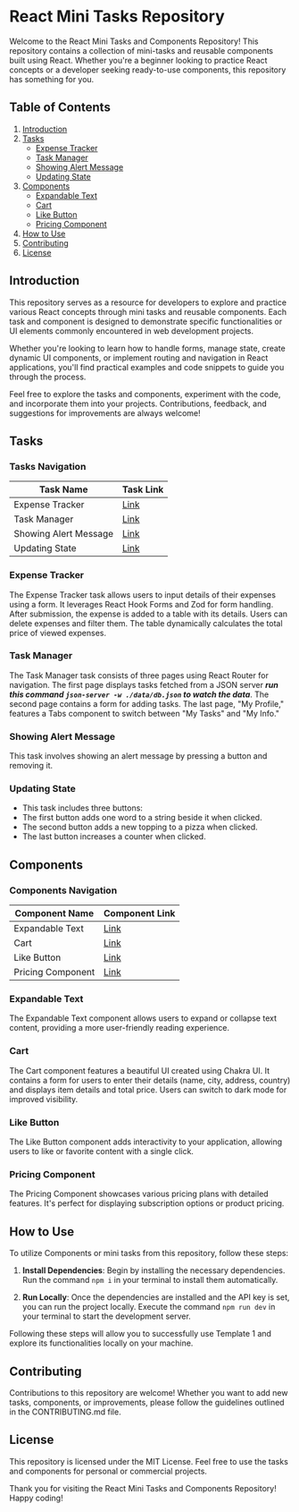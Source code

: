 # React Mini Tasks Repository

Welcome to the React Mini Tasks and Components Repository! This repository contains a collection of mini-tasks and reusable components built using React. Whether you're a beginner looking to practice React concepts or a developer seeking ready-to-use components, this repository has something for you.

## Table of Contents

1. [Introduction](#introduction)
2. [Tasks](#tasks)
    - [Expense Tracker](#expense-tracker)
    - [Task Manager](#task-manager)
    - [Showing Alert Message](#showing-alert-message)
    - [Updating State](#updating-state)
3. [Components](#components)
    - [Expandable Text](#expandable-text)
    - [Cart](#cart)
    - [Like Button](#like-button)
    - [Pricing Component](#pricing-component)
4. [How to Use](#how-to-use)
5. [Contributing](#contributing)
6. [License](#license)

## Introduction

This repository serves as a resource for developers to explore and practice various React concepts through mini tasks and reusable components. Each task and component is designed to demonstrate specific functionalities or UI elements commonly encountered in web development projects.

Whether you're looking to learn how to handle forms, manage state, create dynamic UI components, or implement routing and navigation in React applications, you'll find practical examples and code snippets to guide you through the process.

Feel free to explore the tasks and components, experiment with the code, and incorporate them into your projects. Contributions, feedback, and suggestions for improvements are always welcome!

## Tasks

### Tasks Navigation

| Task Name                | Task Link                        |
|--------------------------|----------------------------------|
| Expense Tracker          | [Link](expense-tracker)          |
| Task Manager             | [Link](task=manager)             |
| Showing Alert Message    | [Link](showing-alert)            |
| Updating State           | [Link](updating-state)           |

### Expense Tracker

The Expense Tracker task allows users to input details of their expenses using a form. It leverages React Hook Forms and Zod for form handling. After submission, the expense is added to a table with its details. Users can delete expenses and filter them. The table dynamically calculates the total price of viewed expenses.

### Task Manager

The Task Manager task consists of three pages using React Router for navigation. The first page displays tasks fetched from a JSON server ***run this command `json-server -w ./data/db.json` to watch the data***. The second page contains a form for adding tasks. The last page, "My Profile," features a Tabs component to switch between "My Tasks" and "My Info."

### Showing Alert Message

This task involves showing an alert message by pressing a button and removing it.

### Updating State

- This task includes three buttons:
- The first button adds one word to a string beside it when clicked.
- The second button adds a new topping to a pizza when clicked.
- The last button increases a counter when clicked.

## Components

### Components Navigation

| Component Name       | Component Link               |
|----------------------|------------------------------|
| Expandable Text      | [Link](expandable-text)      |
| Cart                 | [Link](cart)                 |
| Like Button          | [Link](love-btn)             |
| Pricing Component    | [Link](pricing)              |

### Expandable Text

The Expandable Text component allows users to expand or collapse text content, providing a more user-friendly reading experience.

### Cart

The Cart component features a beautiful UI created using Chakra UI. It contains a form for users to enter their details (name, city, address, country) and displays item details and total price. Users can switch to dark mode for improved visibility.

### Like Button

The Like Button component adds interactivity to your application, allowing users to like or favorite content with a single click.

### Pricing Component

The Pricing Component showcases various pricing plans with detailed features. It's perfect for displaying subscription options or product pricing.

## How to Use

To utilize Components or mini tasks from this repository, follow these steps:

1. **Install Dependencies**: Begin by installing the necessary dependencies. Run the command `npm i` in your terminal to install them automatically.

2. **Run Locally**: Once the dependencies are installed and the API key is set, you can run the project locally. Execute the command `npm run dev` in your terminal to start the development server.

Following these steps will allow you to successfully use Template 1 and explore its functionalities locally on your machine.

## Contributing

Contributions to this repository are welcome! Whether you want to add new tasks, components, or improvements, please follow the guidelines outlined in the CONTRIBUTING.md file.

## License

This repository is licensed under the MIT License. Feel free to use the tasks and components for personal or commercial projects.

Thank you for visiting the React Mini Tasks and Components Repository! Happy coding!
